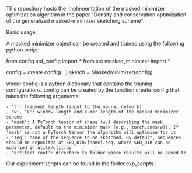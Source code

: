 This repository hosts the implementation of the masked minimizer optimization algorithm in the paper "Density and conservation optimization of the generalized masked-minimizer sketching scheme".

Basic usage:

A masked minimizer object can be created and trained using the following python script:

from config.std_config import *
from src.masked_minimizer import *

config = create config(...)
sketch = MaskedMinimizer(config)

where config is a python dictionary that contains the training configurations. config can be created by the function create_config that takes the following arguments: 

	- 'l': fragment length (input to the neural network)
	- 'w', 'k': window length and k-mer length of the masked minimizer scheme
	- 'mask': A PyTorch tensor of shape (w,) describing the mask parameter, default to the minimizer mask (e.g., torch.ones(w)). If 'mask' is not a PyTorch tensor the algorithm will optimize for it
	- 'seq': name of the sequence to be sketched. By default, sequences should be deposited at SEQ_DIR/[name].seq, where SEQ_DIR can be modified in utils/util.py
	- 'artifact_root': directory to folder where results will be saved to

Our experiment scripts can be found in the folder exp_scripts.

